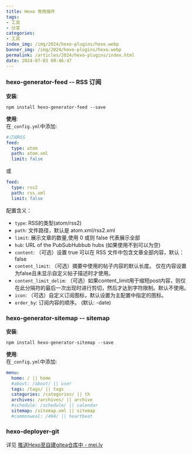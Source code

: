 ```yaml
---
title: Hexo 常用插件
tags:
- 工具
- 分享
categories: 
- 工具
index_img: /img/2024/hexo-plugins/hexo.webp
banner_img: /img/2024/hexo-plugins/hexo.webp
permalink: /articles/2024/hexo-plugins/index.html
date: 2024-07-03 09:46:47
---
```


### hexo-generator-feed -- RSS 订阅 
**安装**:   
```shell
npm install hexo-generator-feed --save
```
**使用**:       
在`_config.yml`中添加:
```yaml
#订阅RSS
feed:
  type: atom
  path: atom.xml
  limit: false
```
或
```yaml
feed:
  type: rss2
  path: rss.xml
  limit: false
```

配置含义：  
* `type`: RSS的类型(atom/rss2)
* `path`: 文件路径，默认是 atom.xml/rss2.xml
* `limit`: 展示文章的数量,使用 0 或则 false 代表展示全部
* `hub`: URL of the PubSubHubbub hubs (如果使用不到可以为空)
* `content`: （可选）设置 true 可以在 RSS 文件中包含文章全部内容，默认：false
* `content_limit`: （可选）摘要中使用的帖子内容的默认长度。 仅在内容设置为false且未显示自定义帖子描述时才使用。
* `content_limit_delim`: （可选）如果content_limit用于缩短post内容，则仅在此分隔符的最后一次出现时进行剪切，然后才达到字符限制。默认不使用。
* `icon`: （可选）自定义订阅图标，默认设置为主配置中指定的图标。
* `order_by`: 订阅内容的顺序。 (默认: -date)

### hexo-generator-sitemap -- sitemap
**安装**: 
```shell
npm install hexo-generator-sitemap --save
```
**使用**:       
在`_config.yml`中添加:
```yaml
menu:
  home: / || home
  #about: /about/ || user
  tags: /tags/ || tags
  categories: /categories/ || th
  archives: /archives/ || archive
  #schedule: /schedule/ || calendar
  sitemap: /sitemap.xml || sitemap
  #commonweal: /404/ || heartbeat
```

### hexo-deployer-git
详见 [推送Hexo至自建gitea仓库中 - mei.lv](https://mei.lv/articles/2024/hexo-git/)